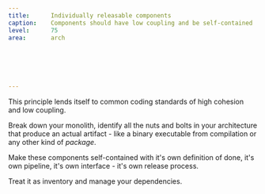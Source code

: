 ```yaml
---
title:      Individually releasable components
caption:    Components should have low coupling and be self-contained
level:      75
area:       arch






---
```


This principle lends itself to common coding standards of high cohesion and low coupling.

Break down your monolith, identify all the nuts and bolts in your architecture that produce an actual artifact - like a binary executable from compilation or any other kind of _package_.

Make these components self-contained with it's own definition of done, it's own pipeline, it's own interface - it's own release process.

Treat it as inventory and manage your dependencies.

